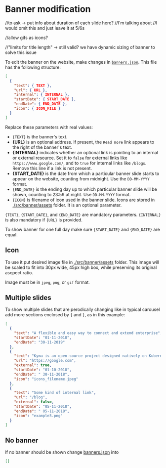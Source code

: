 # Banner modification

//to ask -> put info about duration of each slide here?
//I'm talking about <Banner slides={bannerData} duration={THIS_THING} />
//I would omit this and just leave it at 5/6s

//allow gifs as icons?

//"limits for title length" -> still valid? we have dynamic sizing of banner to solve this issue

To edit the banner on the website, make changes in [`banners.json`](../src/banner/banners.json). This file has the following structure:

```json
[
  {
    "text": { TEXT },
    "url": { URL },
    "internal": { INTERNAL },
    "startDate": { START_DATE },
    "endDate": { END_DATE },
    "icon": { ICON_FILE }
  }
]
```

Replace these parameters with real values:

- `{TEXT}` is the banner's text.
- **{URL}** is an optional address. If present, the `Read more` link appears to the right of the banner's text.
- **{INTERNAL}** indicates whether an optional link is pointing to an internal or external resource. Set it to `false` for external links like `https://www.google.com/`, and to `true` for internal links like `/blogs`. Remove this line if a link is not present.
- **{START_DATE}** is the date from which a particular banner slide starts to appear on the website, counting from midnight. Use the `DD-MM-YYYY` format.
- `{END_DATE}` is the ending day up to which particular banner slide will be shown, counting to 23:59 at night. Use `DD-MM-YYYY` format.
- `{ICON}` is filename of icon used in the banner slide. Icons are stored in [./src/banner/assets](../src/banner/assets) folder. It is an optional parameter.

`{TEXT}`, `{START_DATE}`, and `{END_DATE}` are mandatory parameters. `{INTERNAL}` is also mandatory if `{URL}` is provided.

To show banner for one full day make sure `{START_DATE}` and `{END_DATE}` are equal.

## Icon

To use it put desired image file in [./src/banner/assets](../src/banner/assets) folder. This image will be scaled to fit into 30px wide, 45px high box, while preserving its original ascpect ratio.

Image must be in `jpeg`, `png`, or `gif` format.

## Multiple slides

To show multiple slides that are perodically changing like in typical carousel add more sections enclosed by `{` and `}`, as in this example:

```json
[
  {
    "text": "A flexible and easy way to connect and extend enterprise",
    "startDate": "01-11-2018",
    "endDate": "30-11-2019"
  },
  {
    "text": "Kyma is an open-source project designed natively on Kubernetes.",
    "url": "https://google.com",
    "external": true,
    "startDate": "01-10-2018",
    "endDate": " 30-11-2018",
    "icon": "icons_filename.jpeg"
  },
  {
    "text": "Some kind of internal link",
    "url": "/blog",
    "external": false,
    "startDate": "05-11-2018",
    "endDate": " 05-11-2018",
    "icon": "example3.png"
  }
]
```

## No banner

If no banner should be shown change [banners.json](../src/banner/banners.json) into

```json
[]
```
